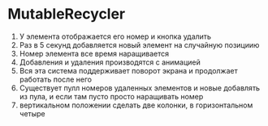 # MutableRecycler
1. У элемента отображается его номер и кнопка удалить
2. Раз в 5 секунд добавляется новый элемент на случайную позициию
3. Номер элемента все время наращивается
5. Добавления и удаления производятся с анимацией
6. Вся эта система поддерживает поворот экрана и продолжает работать после него
7. Существует пулл номеров удаленных элементов и новые добавлять из пула, и если там пусто просто наращивать номер
8. вертикальном положении сделать две колонки, в горизонтальном четыре
